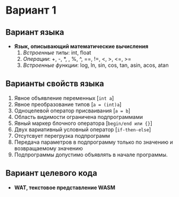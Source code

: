 # Вариант 1

## Вариант языка

* **Язык, описывающий математические вычисления**
    1. *Встроенные типы*: int, float
    2. *Операции*: +, -, *, \, %, ^, ==, !=, <, >, <=, >=
    3. *Встроенные функции*: log, ln, sin, cos, tan, asin, acos, atan

## Варианты свойств языка

1. Явное объявление переменных [`int a`]
2. Явное преобразование типов [`a = (int)a`]
3. Одноцелевой оператор присваивания [`a = b`]
4. Область видимости ограничена подпрограммами
5. Явный маркер блочного оператора [`begin/end или {}`]
6. Двух вариативный условный оператор [`if-then-else`]
7. Отсутсвует перегрузка подпрограмм
8. Передача параметров в подпрограмму только по значению и возвращаемому значению
9. Подпрограммы допустимо объявлять в начале программы.

## Вариант целевого кода

* **WAT, текстовое представление WASM**